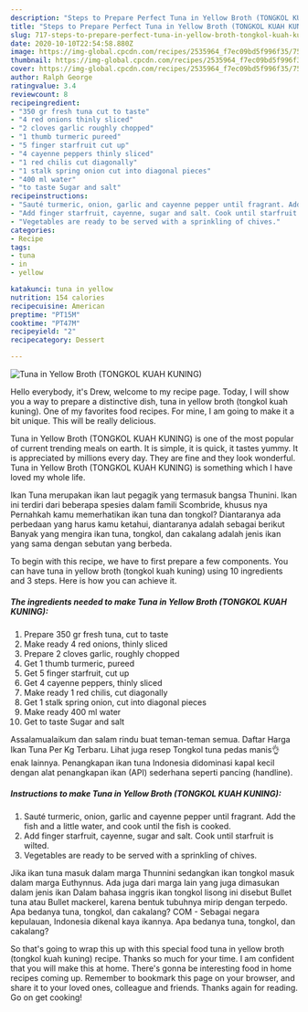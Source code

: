 ```yaml
---
description: "Steps to Prepare Perfect Tuna in Yellow Broth (TONGKOL KUAH KUNING)"
title: "Steps to Prepare Perfect Tuna in Yellow Broth (TONGKOL KUAH KUNING)"
slug: 717-steps-to-prepare-perfect-tuna-in-yellow-broth-tongkol-kuah-kuning
date: 2020-10-10T22:54:58.880Z
image: https://img-global.cpcdn.com/recipes/2535964_f7ec09bd5f996f35/751x532cq70/tuna-in-yellow-broth-tongkol-kuah-kuning-recipe-main-photo.jpg
thumbnail: https://img-global.cpcdn.com/recipes/2535964_f7ec09bd5f996f35/751x532cq70/tuna-in-yellow-broth-tongkol-kuah-kuning-recipe-main-photo.jpg
cover: https://img-global.cpcdn.com/recipes/2535964_f7ec09bd5f996f35/751x532cq70/tuna-in-yellow-broth-tongkol-kuah-kuning-recipe-main-photo.jpg
author: Ralph George
ratingvalue: 3.4
reviewcount: 8
recipeingredient:
- "350 gr fresh tuna cut to taste"
- "4 red onions thinly sliced"
- "2 cloves garlic roughly chopped"
- "1 thumb turmeric pureed"
- "5 finger starfruit cut up"
- "4 cayenne peppers thinly sliced"
- "1 red chilis cut diagonally"
- "1 stalk spring onion cut into diagonal pieces"
- "400 ml water"
- "to taste Sugar and salt"
recipeinstructions:
- "Sauté turmeric, onion, garlic and cayenne pepper until fragrant. Add the fish and a little water, and cook until the fish is cooked."
- "Add finger starfruit, cayenne, sugar and salt. Cook until starfruit is wilted."
- "Vegetables are ready to be served with a sprinkling of chives."
categories:
- Recipe
tags:
- tuna
- in
- yellow

katakunci: tuna in yellow 
nutrition: 154 calories
recipecuisine: American
preptime: "PT15M"
cooktime: "PT47M"
recipeyield: "2"
recipecategory: Dessert

---
```



![Tuna in Yellow Broth (TONGKOL KUAH KUNING)](https://img-global.cpcdn.com/recipes/2535964_f7ec09bd5f996f35/751x532cq70/tuna-in-yellow-broth-tongkol-kuah-kuning-recipe-main-photo.jpg)

Hello everybody, it's Drew, welcome to my recipe page. Today, I will show you a way to prepare a distinctive dish, tuna in yellow broth (tongkol kuah kuning). One of my favorites food recipes. For mine, I am going to make it a bit unique. This will be really delicious.

Tuna in Yellow Broth (TONGKOL KUAH KUNING) is one of the most popular of current trending meals on earth. It is simple, it is quick, it tastes yummy. It is appreciated by millions every day. They are fine and they look wonderful. Tuna in Yellow Broth (TONGKOL KUAH KUNING) is something which I have loved my whole life.

Ikan Tuna merupakan ikan laut pegagik yang termasuk bangsa Thunini. Ikan ini terdiri dari beberapa spesies dalam famili Scombride, khusus nya Pernahkah kamu memerhatikan ikan tuna dan tongkol? Diantaranya ada perbedaan yang harus kamu ketahui, diantaranya adalah sebagai berikut Banyak yang mengira ikan tuna, tongkol, dan cakalang adalah jenis ikan yang sama dengan sebutan yang berbeda.


To begin with this recipe, we have to first prepare a few components. You can have tuna in yellow broth (tongkol kuah kuning) using 10 ingredients and 3 steps. Here is how you can achieve it.

<!--inarticleads1-->

##### The ingredients needed to make Tuna in Yellow Broth (TONGKOL KUAH KUNING):

1. Prepare 350 gr fresh tuna, cut to taste
1. Make ready 4 red onions, thinly sliced
1. Prepare 2 cloves garlic, roughly chopped
1. Get 1 thumb turmeric, pureed
1. Get 5 finger starfruit, cut up
1. Get 4 cayenne peppers, thinly sliced
1. Make ready 1 red chilis, cut diagonally
1. Get 1 stalk spring onion, cut into diagonal pieces
1. Make ready 400 ml water
1. Get to taste Sugar and salt


Assalamualaikum dan salam rindu buat teman-teman semua. Daftar Harga Ikan Tuna Per Kg Terbaru. Lihat juga resep Tongkol tuna pedas manis👌 enak lainnya. Penangkapan ikan tuna Indonesia didominasi kapal kecil dengan alat penangkapan ikan (API) sederhana seperti pancing (handline). 

<!--inarticleads2-->

##### Instructions to make Tuna in Yellow Broth (TONGKOL KUAH KUNING):

1. Sauté turmeric, onion, garlic and cayenne pepper until fragrant. Add the fish and a little water, and cook until the fish is cooked.
1. Add finger starfruit, cayenne, sugar and salt. Cook until starfruit is wilted.
1. Vegetables are ready to be served with a sprinkling of chives.


Jika ikan tuna masuk dalam marga Thunnini sedangkan ikan tongkol masuk dalam marga Euthynnus. Ada juga dari marga lain yang juga dimasukan dalam jenis ikan Dalam bahasa inggris ikan tongkol lisong ini disebut Bullet tuna atau Bullet mackerel, karena bentuk tubuhnya mirip dengan terpedo. Apa bedanya tuna, tongkol, dan cakalang? COM - Sebagai negara kepulauan, Indonesia dikenal kaya ikannya. Apa bedanya tuna, tongkol, dan cakalang? 

So that's going to wrap this up with this special food tuna in yellow broth (tongkol kuah kuning) recipe. Thanks so much for your time. I am confident that you will make this at home. There's gonna be interesting food in home recipes coming up. Remember to bookmark this page on your browser, and share it to your loved ones, colleague and friends. Thanks again for reading. Go on get cooking!
